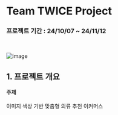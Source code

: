 
<h1>Team TWICE Project</h1>

<h3>프로젝트 기간 : 24/10/07 ~ 24/11/12</h3>
<br>

![image](https://github.com/user-attachments/assets/397d9161-ab0d-4d97-bd72-83d483a0f138)

<h2>1. 프로젝트 개요</h2>
<b>주제</b>
<br><br>
이미지 색상 기반 맞춤형 의류 추천 이커머스


